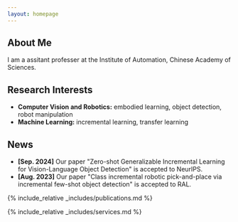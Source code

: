```yaml
---
layout: homepage
---
```


## About Me

I am a assitant professer at the Institute of Automation, Chinese Academy of Sciences.

## Research Interests

- **Computer Vision and Robotics:** embodied learning, object detection, robot manipulation
- **Machine Learning:** incremental learning, transfer learning

## News

- **[Sep. 2024]** Our paper "Zero-shot Generalizable Incremental Learning for Vision-Language Object Detection" is accepted to NeurIPS.
- **[Aug. 2023]** Our paper "Class incremental robotic pick-and-place via incremental few-shot object detection" is accepted to RAL.

{% include_relative _includes/publications.md %}

{% include_relative _includes/services.md %}
